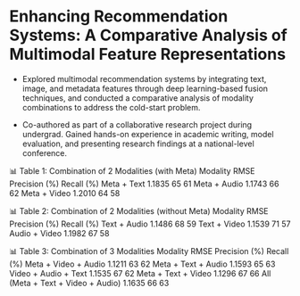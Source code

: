# Enhancing Recommendation Systems: A Comparative Analysis of Multimodal Feature Representations 

- Explored multimodal recommendation systems by integrating text, image, and metadata features through deep 
learning-based fusion techniques, and conducted a comparative analysis of modality combinations to address 
the cold-start problem. 

- Co-authored as part of a collaborative research project during undergrad. Gained hands-on experience in 
academic writing, model evaluation, and presenting research findings at a national-level conference.

📊 Table 1: Combination of 2 Modalities (with Meta)
Modality	RMSE	Precision (%)	Recall (%)
Meta + Text	1.1835	65	61
Meta + Audio	1.1743	66	62
Meta + Video	1.2010	64	58

📊 Table 2: Combination of 2 Modalities (without Meta)
Modality	RMSE	Precision (%)	Recall (%)
Text + Audio	1.1486	68	59
Text + Video	1.1539	71	57
Audio + Video	1.1982	67	58

📊 Table 3: Combination of 3 Modalities
Modality	RMSE	Precision (%)	Recall (%)
Meta + Video + Audio	1.1211	63	62
Meta + Text + Audio	1.1593	65	63
Video + Audio + Text	1.1535	67	62
Meta + Text + Video	1.1296	67	66
All (Meta + Text + Video + Audio)	1.1635	66	63

